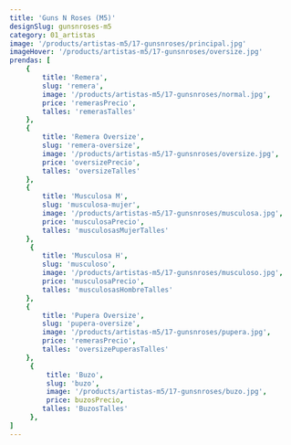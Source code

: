```yaml
---
title: 'Guns N Roses (M5)'
designSlug: gunsnroses-m5
category: 01_artistas
image: '/products/artistas-m5/17-gunsnroses/principal.jpg'
imageHover: '/products/artistas-m5/17-gunsnroses/oversize.jpg'
prendas: [
    {   
        title: 'Remera',
        slug: 'remera',          
        image: '/products/artistas-m5/17-gunsnroses/normal.jpg',
        price: 'remerasPrecio',
        talles: 'remerasTalles'
    },
    {
        title: 'Remera Oversize',
        slug: 'remera-oversize',
        image: '/products/artistas-m5/17-gunsnroses/oversize.jpg',
        price: 'oversizePrecio',
        talles: 'oversizeTalles'
    },
    {
        title: 'Musculosa M',
        slug: 'musculosa-mujer',
        image: '/products/artistas-m5/17-gunsnroses/musculosa.jpg',
        price: 'musculosaPrecio',
        talles: 'musculosasMujerTalles'
    },
     {
        title: 'Musculosa H',
        slug: 'musculoso',
        image: '/products/artistas-m5/17-gunsnroses/musculoso.jpg',
        price: 'musculosaPrecio',
        talles: 'musculosasHombreTalles'
    },
    {
        title: 'Pupera Oversize',
        slug: 'pupera-oversize',
        image: '/products/artistas-m5/17-gunsnroses/pupera.jpg',
        price: 'remerasPrecio',
        talles: 'oversizePuperasTalles'
    },
     {
         title: 'Buzo',
         slug: 'buzo',
         image: '/products/artistas-m5/17-gunsnroses/buzo.jpg',
         price: buzosPrecio,
        talles: 'BuzosTalles'
     },
]
---
```

